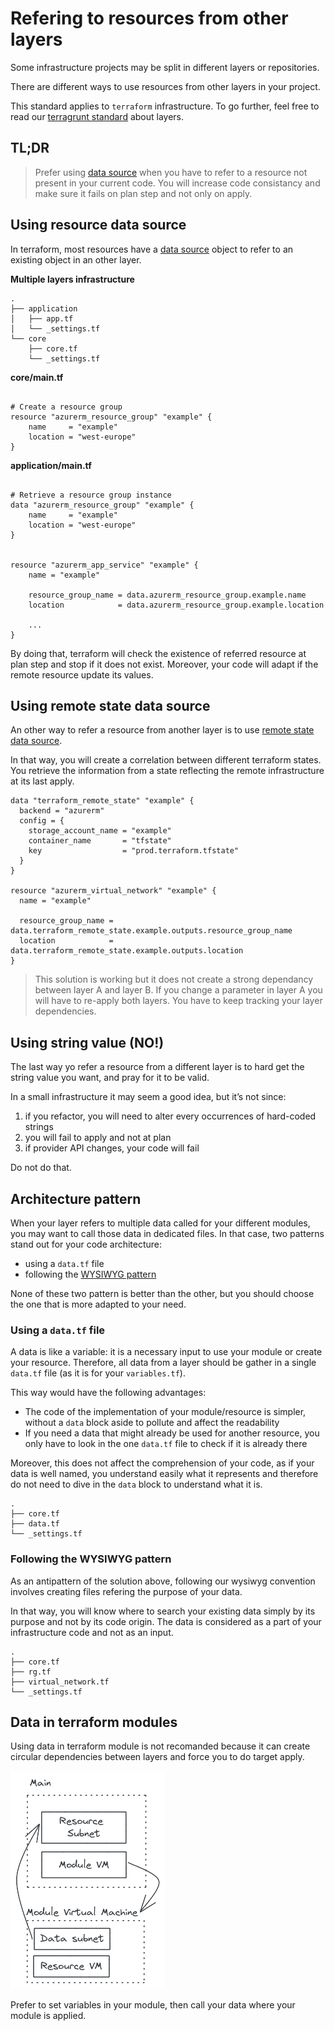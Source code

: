 # Refering to resources from other layers

Some infrastructure projects may be split in different layers or repositories.

There are different ways to use resources from other layers in your project.

This standard applies to `terraform` infrastructure. To go further, feel free to read our [terragrunt standard](../terragrunt/refering_to_resources_from_other_layers.md) about layers.

## TL;DR

> Prefer using [data source](https://www.terraform.io/language/data-sources) when you have to refer to a resource not present in your current code.
> You will increase code consistancy and make sure it fails on plan step and not only on apply.

## Using resource data source

In terraform, most resources have a [data source](https://www.terraform.io/language/data-sources) object to refer to an existing object in an other layer.

**Multiple layers infrastructure**

```bash=
.
├── application
│   ├── app.tf
│   └── _settings.tf
└── core
    ├── core.tf
    └── _settings.tf
```

**core/main.tf**

```hcl=

# Create a resource group
resource "azurerm_resource_group" "example" {
    name     = "example"
    location = "west-europe"
}
```

**application/main.tf**

```hcl=

# Retrieve a resource group instance
data "azurerm_resource_group" "example" {
    name     = "example"
    location = "west-europe"
}


resource "azurerm_app_service" "example" {
    name = "example"

    resource_group_name = data.azurerm_resource_group.example.name
    location            = data.azurerm_resource_group.example.location

    ...
}
```

By doing that, terraform will check the existence of referred resource at plan step and stop if it does not exist.
Moreover, your code will adapt if the remote resource update its values.

## Using remote state data source

An other way to refer a resource from another layer is to use [remote state data source](https://www.terraform.io/language/state/remote-state-data).

In that way, you will create a correlation between different terraform states. You retrieve the information from a state reflecting the remote infrastructure at its last apply.

```hcl=
data "terraform_remote_state" "example" {
  backend = "azurerm"
  config = {
    storage_account_name = "example"
    container_name       = "tfstate"
    key                  = "prod.terraform.tfstate"
  }
}

resource "azurerm_virtual_network" "example" {
  name = "example"

  resource_group_name = data.terraform_remote_state.example.outputs.resource_group_name
  location            = data.terraform_remote_state.example.outputs.location
}
```

> This solution is working but it does not create a strong dependancy between layer A and layer B. If you change a parameter in layer A you will have to re-apply both layers. You have to keep tracking your layer dependencies.

## Using string value (NO!)

The last way yo refer a resource from a different layer is to hard get the string value you want, and pray for it to be valid.

In a small infrastructure it may seem a good idea, but it’s not since:

1. if you refactor, you will need to alter every occurrences of hard-coded strings
2. you will fail to apply and not at plan
3. if provider API changes, your code will fail

Do not do that.

## Architecture pattern

When your layer refers to multiple data called for your different modules, you may want to call those data in dedicated files.
In that case, two patterns stand out for your code architecture:

- using a `data.tf` file
- following the [WYSIWYG pattern](./wysiwg_patterns.md)

None of these two pattern is better than the other, but you should choose the one that is more adapted to your need.

### Using a `data.tf` file

A data is like a variable: it is a necessary input to use your module or create your resource. Therefore, all data from a layer should be gather in a single `data.tf` file (as it is for your `variables.tf`).

This way would have the following advantages:

- The code of the implementation of your module/resource is simpler, without a `data` block aside to pollute and affect the readability
- If you need a data that might already be used for another resource, you only have to look in the one `data.tf` file to check if it is already there

Moreover, this does not affect the comprehension of your code, as if your data is well named, you understand easily what it represents and therefore do not need to dive in the `data` block to understand what it is.

```bash=
.
├── core.tf
├── data.tf
└── _settings.tf
```

### Following the WYSIWYG pattern

As an antipattern of the solution above, following our wysiwyg convention involves creating files refering the purpose of your data.

In that way, you will know where to search your existing data simply by its purpose and not by its code origin. The data is considered as a part of your infrastructure code and not as an input.

```bash=
.
├── core.tf
├── rg.tf
├── virtual_network.tf
└── _settings.tf
```

## Data in terraform modules

Using data in terraform module is not recomanded because it can create circular dependencies between layers and force you to do target apply.

![Data Circular dependency](../assets/img/data_circular_dependency.png)

Prefer to set variables in your module, then call your data where your module is applied.
